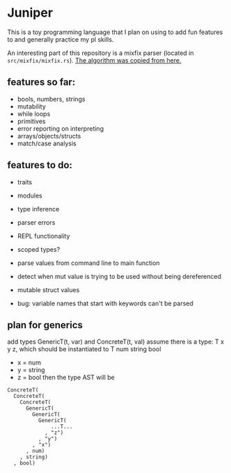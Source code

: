 # Juniper

This is a toy programming language that I plan on using to add fun features to and generally practice my pl skills.

An interesting part of this repository is a mixfix parser (located in `src/mixfix/mixfix.rs`). [The algorithm was copied from here.](https://github.com/uvm-plaid/uvmhs/blob/master/src/UVMHS/Lib/Parser/Mixfix.hs)

## features so far:

 - bools, numbers, strings
 - mutability
 - while loops
 - primitives
 - error reporting on interpreting
 - arrays/objects/structs
 - match/case analysis

## features to do:

 - traits
 - modules
 - type inference
 - parser errors

 - REPL functionality
 - scoped types?
 - parse values from command line to main function
 - detect when mut value is trying to be used without being dereferenced
 - mutable struct values
 - bug: variable names that start with keywords can't be parsed

## plan for generics
add types GenericT(t, var) and ConcreteT(t, val)
assume there is a type: T x y z, which should be instantiated to T num string bool
 - x = num
 - y = string
 - z = bool
then the type AST will be
```
ConcreteT(
  ConcreteT(
    ConcreteT(
      GenericT(
        GenericT(
          GenericT(
              ...T...
            , "z")
          , "y")
        , "x")
      , num)
    , string)
  , bool)
```
